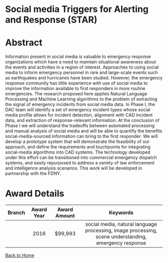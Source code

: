 
Social media Triggers for Alerting and Response (STAR)
======================================================

# Abstract


Information present in social media is valuable to emergency response organizations which have a need to maintain situational awareness about the events and activities in a region of interest. Approaches to using social media to inform emergency personnel in rare and large-scale events such as earthquakes and hurricanes have been studied. However, the emergency response community has little experience with use of social media to improve the information available to first responders in more routine emergencies. The research proposed here applies Natural Language Processing and Machine Learning algorithms to the problem of extracting the signal of emergency incidents from social media data. In Phase I, the DAC team will identify a set of emergency incident types whose social media profile allows for incident detection, alignment with CAD incident data, and extraction of response-relevant information. At the conclusion of Phase I we will understand the tradeoffs between automated processing and manual analysis of social media and will be able to quantify the benefits social-media-sourced information can bring to the first responder.  We will develop a prototype system that will demonstrate the feasibility of our approach, and define the requirements and touchpoints for integrating social-media algorithms into CAD systems. The technology developed under this effort can be transitioned into commercial emergency dispatch systems, and easily repurposed to address a variety of law enforcement and intelligence analysis scenarios.  This work will be developed in partnership with the FDNY.  

# Award Details

|Branch|Award Year|Award Amount|Keywords|
| :---: | :---: | :---: | :---: |
||2016|$99,993|social media, natural language processing, image processing, scene understanding, emergency response|
  
  


[Back to Home](https://github.com/chrischow/dod_sbir_awards#1831)